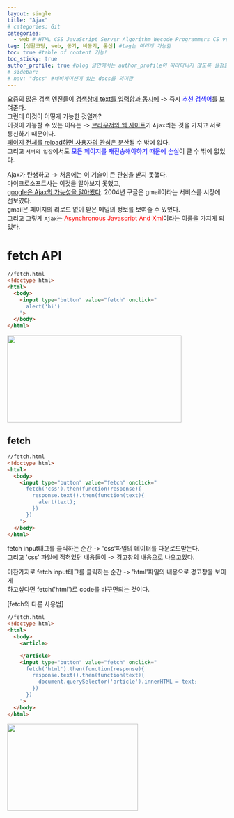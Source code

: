 ```yaml
---
layout: single
title: "Ajax"
# categories: Git
categories:
  - web # HTML CSS JavaScript Server Algorithm Wecode Programmers CS vsCode
tag: [생활코딩, web, 동기, 비동기, 통신] #tag는 여러개 가능함
toc: true #table of content 기능!
toc_sticky: true
author_profile: true #blog 글안에서는 author_profile이 따라다니지 않도록 설정함
# sidebar:
# nav: "docs" #네비게이션에 있는 docs를 의미함
---
```

요즘의 많은 검색 엔진들이 <u>검색창에 text를 입력함과 동시에</u> -> 즉시 <span style="color:blue">추천 검색어</span>를 보여준다.   
그런데 이것이 어떻게 가능한 것일까?   
이것이 가능할 수 있는 이유는 -> <u>브라우저와 웹 사이트</u>가 `Ajax`라는 것을 가지고 서로 통신하기 때문이다.  
<u>페이지 전체를 reload하면 사용자의 관심은 분산</u>될 수 밖에 없다.  
그리고 `서버의 입장`에서도 <span style="color:blue">모든 페이지를 재전송해야하기 때문에 손실</span>이 클 수 밖에 없었다.  

Ajax가 탄생하고 -> 처음에는 이 기술이 큰 관심을 받지 못했다.  
마이크로소프트사는 이것을 알아보지 못했고,  
<u>google은 Ajax의 가능성을 알아봤다</u>. 2004년 구글은 gmail이라는 서비스를 시장에 선보였다.  
gmail은 페이지의 리로드 없이 받은 메일의 정보를 보여줄 수 있었다.  
그리고 그렇게 `Ajax`는 <span style="color:red">Asynchronous Javascript And Xml</span>이라는 이름을 가지게 되었다.   

# fetch API  
```html
//fetch.html
<!doctype html>
<html>
  <body>
    <input type="button" value="fetch" onclick="
      alert('hi')
    ">
  </body>
</html>
```  
<img src="https://user-images.githubusercontent.com/87808288/164133949-f6cf200d-cf8d-4a80-af53-3e20c5cb120b.png" width="400" height="200">   

## fetch  
```html
//fetch.html
<!doctype html>
<html>
  <body>
    <input type="button" value="fetch" onclick="
      fetch('css').then(function(response){
        response.text().then(function(text){
          alert(text);
        })
      })
    ">
  </body>
</html>
```
fetch input태그를 클릭하는 순간 -> 'css'파일의 데이터를 다운로드받는다.  
그리고 'css' 파일에 적혀있던 내용들이 -> 경고창의 내용으로 나오고있다.  

마찬가지로 fetch input태그를 클릭하는 순간 -> 'html'파일의 내용으로 경고창을 보이게  
하고싶다면 fetch('html')로 code를 바꾸면되는 것이다.  

[fetch의 다른 사용법]  
```html
//fetch.html
<!doctype html>
<html>
  <body>
    <article>

    </article>
    <input type="button" value="fetch" onclick="
      fetch('html').then(function(response){
        response.text().then(function(text){
          document.querySelector('article').innerHTML = text;
        })
      })
    ">
  </body>
</html>
```  
<img src="https://user-images.githubusercontent.com/87808288/164144224-9f950207-c6ff-47d8-ae27-a143ab5727c3.png" width="300" height="200">  

<!-- ### 2. Link 넣기

```

유형 1: (설명어를 입력) : [gunhee's coding blog](https://gunhee-jeong.github.io/)
유형 2: (URL 자동연결) : <https://gunhee-jeong.github.io/>
유형 3: (동일 파일 내 '문단으로 이동') : [1. Header로 이동](###-1-header)

```

유형 1: (설명어를 입력) : [gunhee's coding blog](https://gunhee-jeong.github.io/)
유형 2: (URL 자동연결) : <https://gunhee-jeong.github.io/>
유형 3: (동일 파일 내 '문단으로 이동') : [1. Header로 이동](#1-header)
유형 3의 방법

1. 특수문자를 제거
2. 스페이스는 -로 바꾸고
3. 대문자는 소문자로!
   그래서 ### 1. Header -> #1-header

## Link: [google][https://www.google.com/]

### 3. 수평선

```

---

```

---

### 4. 라인 바꾸기

```

스페이스바를 2번 눌러주면 다음칸으로
이동할 수 있어요!

```

---

스페이스바를 2번 눌러주면
다음칸으로 이동할 수 있어요!

### 5. list 만들기

```

1. 1번
2. 2번
3. 3번

- 순서없는 list
  - 순서없는 list
    - 순서없는 list

```

1. 1번
2. 2번
3. 3번

- 순서없는 list
  - 순서없는 list
    - 순서없는 list

---

### 6. font 관련

```

**진하게** -> 볼드
_기울여서_ -> 이탤릭체
~~취소선~~ -> 취소선

<ul>밑줄넣기</ul> -> 밑줄
<span style="color:red">빨간 글씨</span> -> 글자색
이것이 `인라인` 입니다 -> 인라인 코드
```

**진하게** -> 볼드
_기울여서_ -> 이탤릭체
~~취소선~~ -> 취소선
<u>밑줄넣기</u> -> 밑줄
<span style="color:red">빨간 글씨</span>
이것이 `인라인` 입니다 -> 인라인 코드

---

### 7. 인용구문

```
> coding
>
> > JavaScript
> >
> > > 내가 프짱!
```

> coding
>
> > JavaScript
> >
> > > 내가 프짱!

---

### 8. 이미지 삽입

```
유형1: ('사이즈를 조절' -> HTML 태그 사용) : <img src="https://gunhee-jeong.github.io/assets/images/blogLogo.png" width="300" height="200">
유형2: (이미지 삽입 후 -> 링크 걸기)
[![이미지](https://gunhee-jeong.github.io/assets/images/blogLogo/blogLogo.png)](https://gunhee-jeong.github.io/)
```

유형1: ('사이즈를 조절' -> HTML 태그 사용) : <img src="https://gunhee-jeong.github.io/assets/images/blogLogo.png" width="300" height="200">
유형2: (이미지 삽입 후 -> 링크 걸기)
[![이미지](https://gunhee-jeong.github.io/assets/images/blogLogo.png)](https://gunhee-jeong.github.io/)

### 9. 표 만들기

```
||국어|영어|
| :--- | ---: | :--: |
|건희 | 100점 | 100점
|철수 | 100점 | 100점
```

|      |  국어 | 영어  |
| :--- | ----: | :---: |
| 건희 | 100점 | 100점 |
| 철수 | 100점 | 100점 |

> - header를 넣고 싶은 경우 ---을 사용하고 :을 이용하여 정렬에 사용함!

### 10. 토글 만들기

```
<details>
<summary>여기를 누르세요</summary>
<div markdown="1">
숨겨진 내용
</div>
</details>
```

<details>
<summary>여기를 누르세요</summary>
<div markdown="1">
숨겨진 내용
</div>
</details> -->
